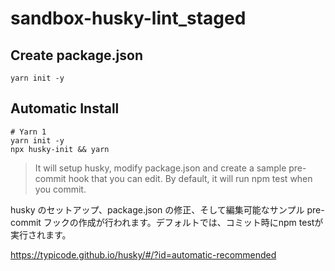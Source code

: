 # sandbox-husky-lint_staged

## Create package.json

```
yarn init -y
```
 
## Automatic Install

```
# Yarn 1
yarn init -y
npx husky-init && yarn
```

> It will setup husky, modify package.json and create a sample pre-commit hook that you can edit. By default, it will run npm test when you commit.

husky のセットアップ、package.json の修正、そして編集可能なサンプル pre-commit フックの作成が行われます。デフォルトでは、コミット時にnpm testが実行されます。

https://typicode.github.io/husky/#/?id=automatic-recommended

